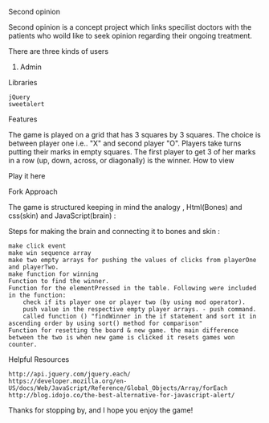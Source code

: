 Second opinion

Second opinion is a concept project which links specilist doctors with the patients who woild like to seek opinion regarding their ongoing treatment.

There are three kinds of users
1. Admin

Libraries

    jQuery
    sweetalert

Features

The game is played on a grid that has 3 squares by 3 squares. The choice is between player one i.e.. "X" and second player "O". Players take turns putting their marks in empty squares. The first player to get 3 of her marks in a row (up, down, across, or diagonally) is the winner.
How to view

Play it here

Fork
Approach

The game is structured keeping in mind the analogy , Html(Bones) and css(skin) and JavaScript(brain) :

Steps for making the brain and connecting it to bones and skin :

    make click event
    make win sequence array
    make two empty arrays for pushing the values of clicks from playerOne and playerTwo.
    make function for winning
    Function to find the winner.
    Function for the elementPressed in the table. Following were included in the function:
        check if its player one or player two (by using mod operator).
        push value in the respective empty player arrays. - push command.
        called function () "findWinner in the if statement and sort it in ascending order by using sort() method for comparison"
    Function for resetting the board & new game. the main difference between the two is when new game is clicked it resets games won counter.

Helpful Resources

    http://api.jquery.com/jquery.each/
    https://developer.mozilla.org/en-US/docs/Web/JavaScript/Reference/Global_Objects/Array/forEach
    http://blog.idojo.co/the-best-alternative-for-javascript-alert/

Thanks for stopping by, and I hope you enjoy the game!
